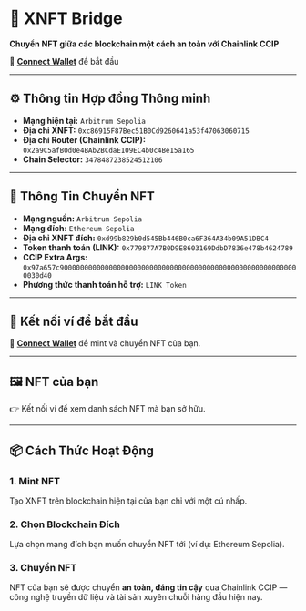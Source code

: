# 🌉 XNFT Bridge

**Chuyển NFT giữa các blockchain một cách an toàn với Chainlink CCIP**

🔗 **[Connect Wallet](#)** để bắt đầu

---

## ⚙️ Thông tin Hợp đồng Thông minh

* **Mạng hiện tại:** `Arbitrum Sepolia`
* **Địa chỉ XNFT:** `0xc86915F87Bec51B0Cd9260641a53f47063060715`
* **Địa chỉ Router (Chainlink CCIP):** `0x2a9C5afB0d0e4BAb2BCdaE109EC4b0c4Be15a165`
* **Chain Selector:** `3478487238524512106`

---

## 🔁 Thông Tin Chuyển NFT

* **Mạng nguồn:** `Arbitrum Sepolia`
* **Mạng đích:** `Ethereum Sepolia`
* **Địa chỉ XNFT đích:** `0xd99b829b0d545Bb446B0ca6F364A34b09A51DBC4`
* **Token thanh toán (LINK):** `0x779877A7B0D9E8603169DdbD7836e478b4624789`
* **CCIP Extra Args:**
  `0x97a657c90000000000000000000000000000000000000000000000000000000000030d40`
* **Phương thức thanh toán hỗ trợ:** `LINK Token`

---

## 🧬 Kết nối ví để bắt đầu

🎯 **[Connect Wallet](#)** để mint và chuyển NFT của bạn.

---

## 🖼️ NFT của bạn

👉 Kết nối ví để xem danh sách NFT mà bạn sở hữu.

---

## 📦 Cách Thức Hoạt Động

### 1. Mint NFT

Tạo XNFT trên blockchain hiện tại của bạn chỉ với một cú nhấp.

### 2. Chọn Blockchain Đích

Lựa chọn mạng đích bạn muốn chuyển NFT tới (ví dụ: Ethereum Sepolia).

### 3. Chuyển NFT

NFT của bạn sẽ được chuyển **an toàn, đáng tin cậy** qua Chainlink CCIP — công nghệ truyền dữ liệu và tài sản xuyên chuỗi hàng đầu hiện nay.
